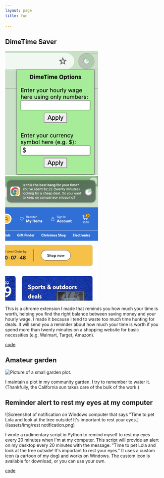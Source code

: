 ```yaml
---
layout: page
title: fun

---
```


## DimeTime Saver

<img src="/assets/img/dimetime_saver_popup.png" alt="screenshot of dimetimesaver popup" width="300"> <img src="/assets/img/dimetime_saver_notification.png" alt="screenshot of dimetime saver notification" width="300">

This is a chrome extension I made that reminds you how much your time is worth, helping you find the right balance between saving money and your hourly wage. I made it because I tend to waste too much time hunting for deals. It will send you a reminder about how much your time is worth if you spend more than twenty minutes on a shopping website for basic necessities (e.g. Walmart, Target, Amazon).

[code](https://github.com/angelahe101/dimetime-saver)

## Amateur garden

![Picture of a small garden plot.](/assets/img/garden.jpg)

I maintain a plot in my community garden. I try to remember to water it. (Thankfully, the California sun takes care of the bulk of the work.)

## Reminder alert to rest my eyes at my computer

![Screenshot of notification on Windows computer that says "Time to pet Lola and look at the tree outside! It's important to rest your eyes.](/assets/img/rest notification.png)

I wrote a rudimentary script in Python to remind myself to rest my eyes every 20 minutes when I'm at my computer. This script will provide an alert on my desktop every 20 minutes with the message: "Time to pet Lola and look at the tree outside! It's important to rest your eyes." It uses a custom icon (a cartoon of my dog) and works on Windows. The custom icon is available for download, or you can use your own.

[code](https://github.com/angelahe101/rest-notification)


